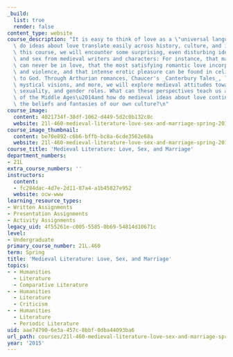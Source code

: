 ```yaml
---
_build:
  list: true
  render: false
content_type: website
course_description: "It is easy to think of love as a \"universal language\" - but\
  \ do ideas about love translate easily across history, culture, and identity? In\
  \ this course, we will encounter some surprising, even disturbing ideas about love\
  \ and sex from medieval writers and characters: For instance, that married people\
  \ can never be in love, that the most satisfying romantic love incorporates pain\
  \ and violence, and that intense erotic pleasure can be found in celibate service\
  \ to God. Through Arthurian romances, Chaucer's _Canterbury Tales_, love letters,\
  \ mystical visions, and more, we will explore medieval attitudes toward marriage,\
  \ sexuality, and gender roles. What can these perspectives teach us about the uniqueness\
  \ of the Middle Ages\u2014and how do medieval ideas about love continue to influence\
  \ the beliefs and fantasies of our own culture?\n"
course_image:
  content: 4021734f-38df-1062-d449-5d2c0b132c8c
  website: 21l-460-medieval-literature-love-sex-and-marriage-spring-2015
course_image_thumbnail:
  content: be70e892-c6b6-bffb-bc8a-6cde3562e68a
  website: 21l-460-medieval-literature-love-sex-and-marriage-spring-2015
course_title: 'Medieval Literature: Love, Sex, and Marriage'
department_numbers:
- 21L
extra_course_numbers: ''
instructors:
  content:
  - fc284dac-4d7e-2d11-87a4-a1b45827e952
  website: ocw-www
learning_resource_types:
- Written Assignments
- Presentation Assignments
- Activity Assignments
legacy_uid: 4f55261e-c005-5585-0b69-54814d10671c
level:
- Undergraduate
primary_course_number: 21L.460
term: Spring
title: 'Medieval Literature: Love, Sex, and Marriage'
topics:
- - Humanities
  - Literature
  - Comparative Literature
- - Humanities
  - Literature
  - Criticism
- - Humanities
  - Literature
  - Periodic Literature
uid: aae74790-6e3a-457c-8bbf-0dba44093ba6
url_path: courses/21l-460-medieval-literature-love-sex-and-marriage-spring-2015
year: '2015'
---
```

